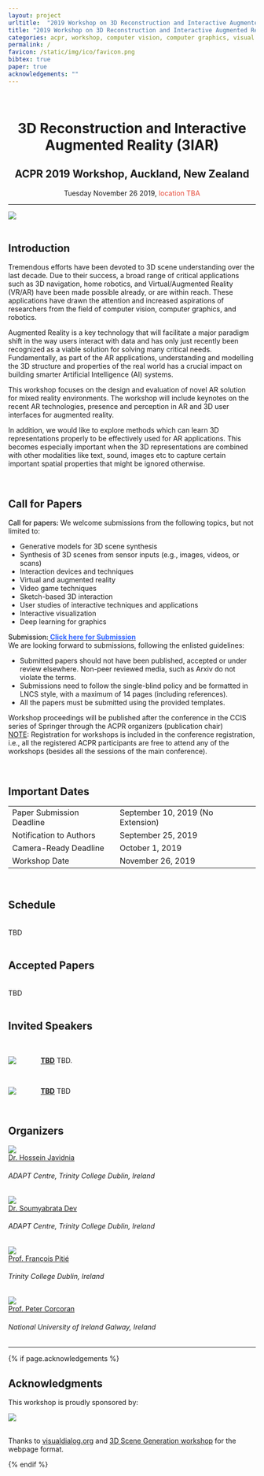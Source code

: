 ```yaml
---
layout: project
urltitle:  "2019 Workshop on 3D Reconstruction and Interactive Augmented Reality (3IAR)"
title: "2019 Workshop on 3D Reconstruction and Interactive Augmented Reality (3IAR)"
categories: acpr, workshop, computer vision, computer graphics, visual learning, simulation environments, robotics, machine learning, reinforcement learning, augmented reality
permalink: /
favicon: /static/img/ico/favicon.png
bibtex: true
paper: true
acknowledgements: ""
---
```


<br>
<div class="row">
  <div class="col-xs-12">
    <center><h1>3D Reconstruction and Interactive Augmented Reality (3IAR)</h1></center>
    <center><h2>ACPR 2019 Workshop, Auckland, New Zealand</h2></center>
    <!-- <center><span style="color:#e74c3c;font-weight:400;">Time and location TBA</span></center> -->
    <center>Tuesday November 26 2019, <span style="color:#e74c3c;font-weight:400;">location TBA</span></center>
  </div>
</div>

<hr>

<div class="row">
  <div class="col-md-12">
    <img src="{{ "/static/img/people/splash.jpg" | prepend:site.baseurl }}">
  </div>
</div>

<br>
<div class="row" id="intro">
  <div class="col-xs-12">
    <h2>Introduction</h2>
  </div>
</div>
<div class="row">
  <div class="col-xs-12">
    <p>
      Tremendous efforts have been devoted to 3D scene understanding over the last decade. Due to their success, a broad range of critical applications such as 3D navigation, home robotics, and Virtual/Augmented Reality (VR/AR) have been made possible already, or are within reach. These applications have drawn the attention and increased aspirations of researchers from the field of computer vision, computer graphics, and robotics.
    </p>
    <p>
      Augmented Reality is a key technology that will facilitate a major paradigm shift in the way users interact with data and has only just recently been recognized as a viable solution for solving many critical needs. Fundamentally, as part of the AR applications, understanding and modelling the 3D structure and properties of the real world has a crucial impact on building smarter Artificial Intelligence (AI) systems.
    </p>
    <p>
      This workshop focuses on the design and evaluation of novel AR solution for mixed reality environments. The workshop will include keynotes on the recent AR technologies, presence and perception in AR and 3D user interfaces for augmented reality.
    </p>
    <p>
      In addition, we would like to explore methods which can learn 3D representations properly to be effectively used for AR applications. This becomes especially important when the 3D representations are combined with other modalities like text, sound, images etc to capture certain important spatial properties that might be ignored otherwise.
    </p>
  </div>
</div> <br>   

<div class="row" id="cfp">
  <div class="col-xs-12">
    <h2>Call for Papers</h2>
  </div>
</div>
<div class="row">
  <div class="col-xs-12">
    <p>
      <span style="font-weight:500;">Call for papers:</span> We welcome submissions from the following topics, but not limited to:
    </p>
    <ul>
      <li>Generative models for 3D scene synthesis</li>
      <li>Synthesis of 3D scenes from sensor inputs (e.g., images, videos, or scans)</li>
      <li>Interaction devices and techniques</li>
      <li>Virtual and augmented reality</li>
      <li>Video game techniques</li>
      <li>Sketch-based 3D interaction</li>
      <li>User studies of interactive techniques and applications</li>
      <li>Interactive visualization</li>
      <li>Deep learning for graphics</li>
    </ul>
    <p>
      <span style="font-weight:500;">Submission:</span><strong><a href="https://cmt3.research.microsoft.com/3IAR2019" target="_blank" rel="noopener"><span style="color: #3366ff;"> Click here for Submission</span></a></strong>
<br>We are looking forward to submissions, following the enlisted guidelines:
      <ul>
<li>Submitted papers should not have been published, accepted or under review elsewhere. Non-peer reviewed media, such as Arxiv do not violate the terms.</li>
<li>Submissions need to follow the single-blind policy and be formatted in LNCS style, with a maximum of 14 pages (including references).</li>
<li>All the papers must be submitted using the provided templates.</li>
        </ul>
Workshop proceedings will be published after the conference in the CCIS series of Springer through the ACPR organizers (publication chair)
<br><u>NOTE</u>: Registration for workshops is included in the conference registration, i.e., all the registered ACPR participants are free to attend any of the workshops (besides all the sessions of the main conference).
    </p>
  </div>
</div><br>

<div class="row" id="dates">
  <div class="col-xs-12">
    <h2>Important Dates</h2>
  </div>
</div>

<div class="row">
  <div class="col-xs-12">
    <table class="table table-striped">
      <tbody>
        <tr>
          <td>Paper Submission Deadline</td>
          <td>September 10, 2019 (No Extension)</td>
        </tr>
        <tr>
          <td>Notification to Authors</td>
          <td>September 25, 2019</td>
        </tr>
        <tr>
          <td>Camera-Ready Deadline</td>
          <td>October 1, 2019</td>
        </tr>
        <tr>
          <td>Workshop Date</td>
          <td>November 26, 2019</td>
        </tr>
      </tbody>
    </table>
  </div>
</div><br>


<div class="row" id="schedule">
  <div class="col-xs-12">
    <h2>Schedule</h2>
  </div>
</div>

<br>
<div class="row">
  <div class="col-md-12">
  TBD
  </div>
</div>

<br>
<div class="row">
  <div class="col-md-12">
    <h2>Accepted Papers</h2>
  </div>
</div>

<br>
<div class="row">
  <div class="col-md-12">
  TBD
  </div>
</div>

<br>
<div class="row" id="speakers">
  <div class="col-xs-12">
    <h2>Invited Speakers</h2>
  </div>
</div><br>

<div class="row">
  <div class="col-md-12">
    <a href=""><img class="people-pic" style="float:left;margin-right:50px;" src="{{ "/static/img/people/noimage.png" | prepend:site.baseurl }}"></a>
    <p>
      <b><a href="">TBD</a></b> TBD.
    </p>
  </div>
</div><br>

<div class="row">
  <div class="col-md-12">
    <a href=""><img class="people-pic" style="float:left;margin-right:50px;" src="{{ "/static/img/people/noimage.png" | prepend:site.baseurl }}"></a>
    <p>
      <b><a href="">TBD</a></b> TBD 
    </p>
  </div>
</div><br>


<div class="row" id="organizers">
  <div class="col-xs-12">
    <h2>Organizers</h2>
  </div>
</div>

<div class="row">

  <div class="col-xs-2">
    <a href="https://www.hjavidnia.com/">
      <img class="people-pic" src="{{ "/static/img/people/hossein.png" | prepend:site.baseurl }}">
    </a>
    <div class="people-name">
      <a href="https://www.hjavidnia.com/">Dr. Hossein Javidnia</a>
      <h6>ADAPT Centre, Trinity College Dublin, Ireland</h6>
    </div>
  </div>

  <div class="col-xs-2">
    <a href="https://soumyabrata.dev/">
      <img class="people-pic" src="{{ "/static/img/people/som.png" | prepend:site.baseurl }}">
    </a>
    <div class="people-name">
      <a href="https://soumyabrata.dev/">Dr. Soumyabrata Dev</a>
      <h6>ADAPT Centre, Trinity College Dublin, Ireland</h6>
    </div>
  </div>

  <div class="col-xs-2">
    <a href="https://www.tcd.ie/research/profiles/?profile=pitief">
      <img class="people-pic" src="{{ "/static/img/people/francois.png" | prepend:site.baseurl }}">
    </a>
    <div class="people-name">
      <a href="https://www.tcd.ie/research/profiles/?profile=pitief">Prof. François Pitié</a>
      <h6>Trinity College Dublin, Ireland</h6>
    </div>
  </div>

  <div class="col-xs-2">
    <a href="http://www.nuigalway.ie/our-research/people/engineering-and-informatics/petercorcoran/">
      <img class="people-pic" src="{{ "/static/img/people/peter.png" | prepend:site.baseurl }}">
    </a>
    <div class="people-name">
      <a href="http://www.nuigalway.ie/our-research/people/engineering-and-informatics/petercorcoran/">Prof. Peter Corcoran</a>
      <h6>National University of Ireland Galway, Ireland</h6>
    </div>
  </div>
</div>

<hr>

{% if page.acknowledgements %}
<div class="row">
  <div class="col-xs-12">
    <h2>Acknowledgments</h2>
  </div>
</div>
<a name="/acknowledgements"></a>
<div class="row">
  <div class="col-xs-12">
    <p>
      This workshop is proudly sponsored by: 
    </p>
  </div>
</div>
<div class="row">
  <div class="col-md-4">
    <a href="https://www.adaptcentre.ie/"><img src="{{ "/static/img/people/Adapt_Logo_RGB2.png" | prepend:site.baseurl }}"></a>
  </div>
</div><br>
<div class="row">
  <div class="col-xs-12">
    <p>
      Thanks to <a href="https://visualdialog.org/">visualdialog.org</a> and <a href="https://3dscenegen.github.io/">3D Scene Generation workshop</a> for the webpage format.
    </p>
  </div>
</div>
{% endif %}

